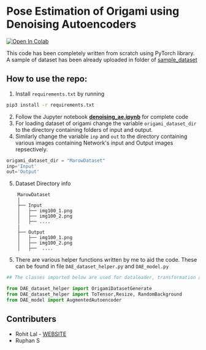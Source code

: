 # Pose Estimation of Origami using Denoising Autoencoders 

[![Open In Colab](https://colab.research.google.com/assets/colab-badge.svg)](https://colab.research.google.com/github/take2rohit/denoising_autoencoder/blob/master/denoising_ae.ipynb)

This code has been completely written from scratch using PyTorch library.
A sample of dataset has been already uploaded in folder of [sample_dataset](/home/rohit/projects/autoencoder/)

## How to use the repo:

1. Install `requirements.txt` by running

```bash 
pip3 install -r requirements.txt
```

2. Follow the Jupyter notebook **[denoising_ae.ipynb](denoising_ae.ipynb)** for complete code
3. For loading dataset of origami change the variable `origami_dataset_dir` to the directory containing folders of input and output.
4. Similarly change the variable `inp` and `out` to the directory containing various images containing Network's input and Output images repsectively.
```python
origami_dataset_dir = "MarowDataset"
inp='Input'
out='Output'
```
5. Dataset Directory info

```
    MarowDataset
    │
    ├── Input
    │   ├── img100_1.png
    │   ├── img100_2.png
    │   ├── ....
    |
    ├── Output
    │   ├── img100_1.png
    │   ├── img100_2.png
    │   ├──  ....
```


5. There are various helper functions written by me to aid the code. These can be found in file `DAE_dataset_helper.py` and `DAE_model.py`

```python
## The classes imported below are used for dataloader, transformation and model

from DAE_dataset_helper import OrigamiDatasetGenerate
from DAE_dataset_helper import ToTensor,Resize, RandomBackground
from DAE_model import AugmentedAutoencoder
```

## Contributers

- Rohit Lal - [WEBSITE](http://take2rohit.github.io/)
- Ruphan S
